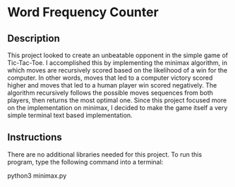# Word Frequency Counter

## Description
This project looked to create an unbeatable opponent in the simple game of Tic-Tac-Toe. I accomplished this by implementing the minimax algorithm, in which moves are recursively scored based on the likelihood of a win for the computer. In other words, moves that led to a computer victory scored higher and moves that led to a human player win scored negatively. The algorithm recursively follows the possible moves sequences from both players, then returns the most optimal one. Since this project focused more on the implementation on minimax, I decided to make the game itself a very simple terminal text based implementation.

## Instructions
There are no additional libraries needed for this project. To run this program, type the following command into a terminal:

python3 minimax.py

